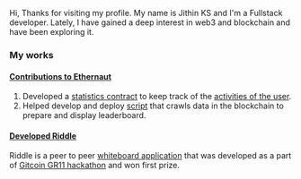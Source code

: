 Hi, Thanks for visiting my profile. My name is Jithin KS and I'm a Fullstack developer. Lately, I have gained a deep interest in web3 and blockchain and have been exploring it.

### My works
#### [Contributions to Ethernaut](https://github.com/OpenZeppelin/ethernaut)
1. Developed a [statistics contract](https://github.com/OpenZeppelin/ethernaut/blob/master/contracts/contracts/metrics/Statistics.sol) to keep track of the [activities of the user](https://goerli.etherscan.io/address/0x7ae0655F0Ee1e7752D7C62493CEa1E69A810e2ed#readProxyContract).
2. Helped develop and deploy [script](https://github.com/OpenZeppelin/ethernaut-leaderboard) that crawls data in the blockchain to prepare and display leaderboard.
#### [Developed Riddle](https://nkn-riddle.netlify.app/)
Riddle is a peer to peer [whiteboard application](https://github.com/JithinKS97/riddle) that was developed as a part of [Gitcoin GR11 hackathon](https://gitcoin.co/issue/26449) and won first prize.
